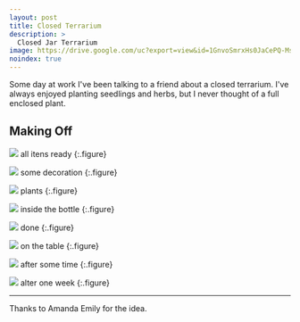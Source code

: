 ```yaml
---
layout: post
title: Closed Terrarium
description: >
  Closed Jar Terrarium
image: https://drive.google.com/uc?export=view&id=1GnvoSmrxHs0JaCePQ-MsNOC7o8pG6NaP
noindex: true
---
```


Some day at work I've been talking to a friend about a closed terrarium. I've always enjoyed planting seedlings and herbs, but I never thought of a full enclosed plant.   

## Making Off

![](https://drive.google.com/uc?export=view&id=1Tmx5-3uusrBQLRc3ojFYM7a5_ay2dLEA)
all itens ready
{:.figure}

![](https://drive.google.com/uc?export=view&id=1eimMNjBiaN1z5uRVS6fmrK9W3y2T6lfl)
some decoration
{:.figure}

![](https://drive.google.com/uc?export=view&id=1m6BMqgvEmrZqOZwq8cFZGiOK70_AfgyL)
plants
{:.figure}

![](https://drive.google.com/uc?export=view&id=1GnvoSmrxHs0JaCePQ-MsNOC7o8pG6NaP)
inside the bottle
{:.figure}

![](https://drive.google.com/uc?export=view&id=1V5FaCOr4JAjzTPbpsxXOsL0iUX11XoX7)
done
{:.figure}

![](https://drive.google.com/uc?export=view&id=16gvgMPIpsC3uD9xR6NGncb5UdZ-mSMZE)
on the table
{:.figure}

![](https://drive.google.com/uc?export=view&id=1UwMHWZVIhOln1hYjNi7xqTgs9c-N8Rgl)
after some time
{:.figure}

![](https://drive.google.com/uc?export=view&id=18RKg8PX-At-Yl689Jk7uoej9by-vtNz3)
alter one week
{:.figure}

* * * 

Thanks to Amanda Emily for the idea.

